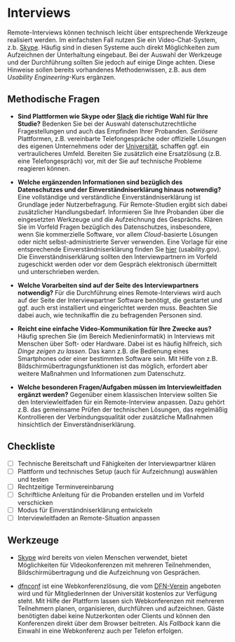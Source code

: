 # Interviews

Remote-Interviews können technisch leicht über entsprechende Werkzeuge realisiert werden. Im einfachsten Fall nutzen Sie ein Video-Chat-System, z.b. [Skype](https://www.skype.com/de/). Häufig sind in diesen Systeme auch direkt Möglichkeiten zum Aufzeichnen der Unterhaltung eingebaut. Bei der Auswahl der Werkzeuge und der Durchführung sollten Sie jedoch auf einige Dinge achten. Diese Hinweise sollen bereits vorhandenes Methodenwissen, z.B. aus dem *Usability Engineering*-Kurs ergänzen.

## Methodische Fragen

- **Sind Plattformen wie Skype oder [Slack](https://slack.com/intl/de-de/) die richtige Wahl für Ihre Studie?** Bedenken Sie bei der Auswahl datenschutzrechtliche Fragestellungen und auch das Empfinden Ihrer Probanden. *Seriösere* Plattformen, z.B. vereinbarte Telefongespräche oder offizielle Lösungen des eigenen Unternehmens oder der [Universität](https://www.uni-regensburg.de/rechenzentrum/it-services/videokonferenz/index.html), schaffen ggf. ein vertraulicheres Umfeld. Bereiten Sie zusätzlich eine Ersatzlösung (z.B. eine Telefongespräch) vor, mit der Sie auf technische Probleme reagieren können.

- **Welche ergänzenden Informationen sind bezüglich des Datenschutzes und der Einverständniserklärung hinaus notwendig?** Eine vollständige und verständliche Einverständniserklärung ist Grundlage jeder Nutzerbefragung. Für Remote-Studien ergibt sich dabei zusätzlicher Handlungsbedarf. Informieren Sie Ihre Probanden über die eingesetzten Werkzeuge und die Aufzeichnung des Gesprächs. Klären Sie im Vorfeld Fragen bezüglich des Datenschutzes, insbesondere, wenn Sie kommerzielle Software, vor allem *Cloud*-basierte Lösungen oder nicht selbst-administrierte Server verwenden. Eine Vorlage für eine entsprechende Einverständniserklärung finden Sie [hier](https://www.usability.gov/how-to-and-tools/resources/templates/consent-form-remote-usability-test-adult.html) (usability.gov). Die Einverständniserklärung sollten den Interviewpartnern im Vorfeld zugeschickt werden oder vor dem Gespräch elektronisch übermittelt und unterschrieben werden. 

- **Welche Vorarbeiten sind auf der Seite des Interviewpartners notwendig?** Für die Durchführung eines Remote-Interviews wird auch auf der Seite der Interviewpartner Software benötigt, die gestartet und ggf. auch erst installiert und eingerichtet werden muss. Beachten Sie dabei auch, wie technikaffin die zu befragenden Personen sind.

- **Reicht eine einfache Video-Kommunikation für Ihre Zwecke aus?** Häufig sprechen Sie (im Bereich Medieninformatik) in Interviews mit Menschen über Soft- oder Hardware. Dabei ist es häufig hilfreich, sich *Dinge zeigen zu lassen*. Das kann z.B. die Bedienung eines Smartphones oder einer bestimmten Software sein. Mit Hilfe von z.B. Bildschirmübertragungsfunktionen ist das möglich, erfordert aber weitere Maßnahmen und Informationen zum Datenschutz.

- **Welche besonderen Fragen/Aufgaben müssen im Interviewleitfaden ergänzt werden?** Gegenüber einem klassischen Interview sollten Sie den Interviewleitfaden für ein Remote-Interview anpassen. Dazu gehört z.B. das gemeinsame Prüfen der technischen Lösungen, das regelmäßig Kontrollieren der Verbindungsqualität oder zusätzliche Maßnahmen hinsichtlich der Einverständniserklärung.

## Checkliste

- [ ] Technische Bereitschaft und Fähigkeiten der Interviewpartner klären
- [ ] Plattform und technisches Setup (auch für Aufzeichnung) auswählen und testen
- [ ] Rechtzeitige Terminvereinbarung
- [ ] Schriftliche Anleitung für die Probanden erstellen und im Vorfeld verschicken
- [ ] Modus für Einverständniserklärung entwickeln
- [ ] Interviewleitfaden an Remote-Situation anpassen

## Werkzeuge

- [Skype](https://www.skype.com/de/) wird bereits von vielen Menschen verwendet, bietet Möglichkeiten für VIdeokonferenzen mit mehreren Teilnehmenden, Bildschirmübertragung und die Aufzeichnung von Gesprächen.

- [dfnconf](https://my.conf.dfn.de/) ist eine Webkonferenzlösung, die vom [DFN-Verein](https://www.dfn.de/) angeboten wird und für MitgliederInnen der Universität kostenlos zur Verfügung steht. Mit Hilfe der Plattform lassen sich Webkonferenzen mit mehreren Teilnehmern planen, organisieren, durchführen und aufzeichnen. Gäste benötigten dabei keine Nutzerkonten oder Clients und können den Konferenzen direkt über dem Browser beitreten. Als *Fallback* kann die Einwahl in eine Webkonferenz auch per Telefon erfolgen.